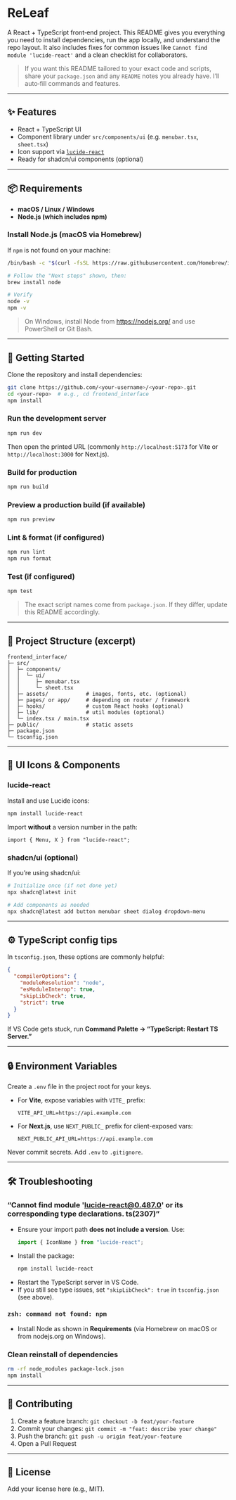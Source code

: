 # ReLeaf

A React + TypeScript front‑end project. This README gives you everything you need to install dependencies, run the app locally, and understand the repo layout. It also includes fixes for common issues like `Cannot find module 'lucide-react'` and a clean checklist for collaborators.

> If you want this README tailored to your exact code and scripts, share your `package.json` and any `README` notes you already have. I’ll auto‑fill commands and features.

---

## ✨ Features
- React + TypeScript UI
- Component library under `src/components/ui` (e.g. `menubar.tsx`, `sheet.tsx`)
- Icon support via [`lucide-react`](https://www.npmjs.com/package/lucide-react)
- Ready for shadcn/ui components (optional)

---

## 📦 Requirements

- **macOS / Linux / Windows**
- **Node.js (which includes npm)**

### Install Node.js (macOS via Homebrew)
If `npm` is not found on your machine:
```bash
/bin/bash -c "$(curl -fsSL https://raw.githubusercontent.com/Homebrew/install/HEAD/install.sh)"

# Follow the "Next steps" shown, then:
brew install node

# Verify
node -v
npm -v
```

> On Windows, install Node from https://nodejs.org/ and use PowerShell or Git Bash.

---

## 🚀 Getting Started

Clone the repository and install dependencies:

```bash
git clone https://github.com/<your-username>/<your-repo>.git
cd <your-repo>  # e.g., cd frontend_interface
npm install
```

### Run the development server
```bash
npm run dev
```
Then open the printed URL (commonly `http://localhost:5173` for Vite or `http://localhost:3000` for Next.js).

### Build for production
```bash
npm run build
```

### Preview a production build (if available)
```bash
npm run preview
```

### Lint & format (if configured)
```bash
npm run lint
npm run format
```

### Test (if configured)
```bash
npm test
```

> The exact script names come from `package.json`. If they differ, update this README accordingly.

---

## 🧱 Project Structure (excerpt)

```
frontend_interface/
├─ src/
│  ├─ components/
│  │  └─ ui/
│  │     ├─ menubar.tsx
│  │     └─ sheet.tsx
│  ├─ assets/            # images, fonts, etc. (optional)
│  ├─ pages/ or app/     # depending on router / framework
│  ├─ hooks/             # custom React hooks (optional)
│  ├─ lib/               # util modules (optional)
│  └─ index.tsx / main.tsx
├─ public/               # static assets
├─ package.json
└─ tsconfig.json
```

---

## 🧩 UI Icons & Components

### lucide-react
Install and use Lucide icons:
```bash
npm install lucide-react
```

Import **without** a version number in the path:
```tsx
import { Menu, X } from "lucide-react";
```

### shadcn/ui (optional)
If you’re using shadcn/ui:
```bash
# Initialize once (if not done yet)
npx shadcn@latest init

# Add components as needed
npx shadcn@latest add button menubar sheet dialog dropdown-menu
```

---

## ⚙️ TypeScript config tips

In `tsconfig.json`, these options are commonly helpful:
```json
{
  "compilerOptions": {
    "moduleResolution": "node",
    "esModuleInterop": true,
    "skipLibCheck": true,
    "strict": true
  }
}
```
If VS Code gets stuck, run **Command Palette → “TypeScript: Restart TS Server.”**

---

## 🔒 Environment Variables

Create a `.env` file in the project root for your keys.

- For **Vite**, expose variables with `VITE_` prefix:
  ```env
  VITE_API_URL=https://api.example.com
  ```

- For **Next.js**, use `NEXT_PUBLIC_` prefix for client-exposed vars:
  ```env
  NEXT_PUBLIC_API_URL=https://api.example.com
  ```

Never commit secrets. Add `.env` to `.gitignore`.

---

## 🛠️ Troubleshooting

### “Cannot find module 'lucide-react@0.487.0' or its corresponding type declarations. ts(2307)”
- Ensure your import path **does not include a version**. Use:
  ```ts
  import { IconName } from "lucide-react";
  ```
- Install the package:
  ```bash
  npm install lucide-react
  ```
- Restart the TypeScript server in VS Code.
- If you still see type issues, set `"skipLibCheck": true` in `tsconfig.json` (see above).

### `zsh: command not found: npm`
- Install Node as shown in **Requirements** (via Homebrew on macOS or from nodejs.org on Windows).

### Clean reinstall of dependencies
```bash
rm -rf node_modules package-lock.json
npm install
```

---

## 🤝 Contributing

1. Create a feature branch: `git checkout -b feat/your-feature`
2. Commit your changes: `git commit -m "feat: describe your change"`
3. Push the branch: `git push -u origin feat/your-feature`
4. Open a Pull Request

---

## 🧾 License

Add your license here (e.g., MIT).


